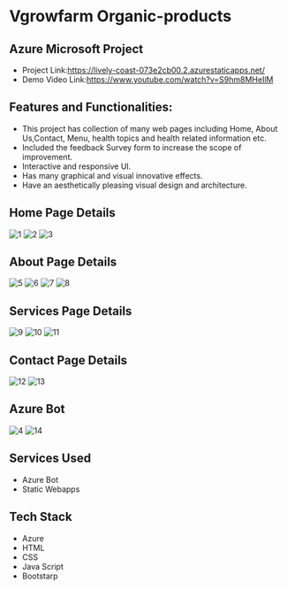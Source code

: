 # Vgrowfarm Organic-products
## Azure  Microsoft Project
- Project Link:https://lively-coast-073e2cb00.2.azurestaticapps.net/
- Demo Video Link:https://www.youtube.com/watch?v=S9hm8MHeIlM
## Features and Functionalities:
- This project has collection of many web pages including Home, About Us,Contact, Menu, health topics and health related information etc.
- Included the feedback Survey form to increase the scope of improvement.
- Interactive and responsive UI.
- Has many graphical and visual innovative effects.
- Have an aesthetically pleasing visual design and architecture.
## Home Page Details
![1](https://user-images.githubusercontent.com/115055314/212476415-bb94c627-3cb1-4cfc-a990-57edad74dd23.png)
![2](https://user-images.githubusercontent.com/115055314/212476428-09988ff9-b4a5-496c-8ba1-8e3b26b15f6e.png)
![3](https://user-images.githubusercontent.com/115055314/212476441-fb2dac64-ba8b-4222-8695-fb5a890edab7.png)
## About Page Details
![5](https://user-images.githubusercontent.com/115055314/212476451-c180c316-0269-4e24-a56b-6e5b1650b4d2.png)
![6](https://user-images.githubusercontent.com/115055314/212476455-6670ff09-367f-4049-88af-0791a2408194.png)
![7](https://user-images.githubusercontent.com/115055314/212476458-4c3c5fe7-9d02-474c-ae25-bb8e4b5e2b81.png)
![8](https://user-images.githubusercontent.com/115055314/212476465-3df64e90-819e-47d5-a3a3-818f5ea62190.png)
## Services Page Details
![9](https://user-images.githubusercontent.com/115055314/212476469-0b253205-7a7f-4fbf-b2f9-cc226b7bef8d.png)
![10](https://user-images.githubusercontent.com/115055314/212476474-ff13f063-66ef-4bc4-9e6d-5dd4b23f88e3.png)
![11](https://user-images.githubusercontent.com/115055314/212476484-6cf25fa3-fc2e-43a3-95f5-baa83fdc9a67.png)
## Contact Page Details
![12](https://user-images.githubusercontent.com/115055314/212476486-7cc4b2ab-06d2-4418-a347-c162a19414c0.png)
![13](https://user-images.githubusercontent.com/115055314/212476488-f9c35bb5-aafa-447a-a413-e055b9d6bb57.png)
## Azure Bot
![4](https://user-images.githubusercontent.com/115055314/212476449-c63dfb6c-ae3b-4274-8a69-cbad7720aa69.png)
![14](https://user-images.githubusercontent.com/115055314/212476490-ec628de1-7f2d-4dfd-ab4b-77621b239481.png)
## Services Used
- Azure Bot
- Static Webapps

## Tech Stack
- Azure
- HTML
- CSS
- Java Script
- Bootstarp


